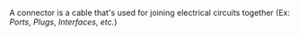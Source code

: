 A connector is a cable that's used for joining electrical circuits together (Ex: *Ports*, *Plugs*, *Interfaces*, *etc.*)

